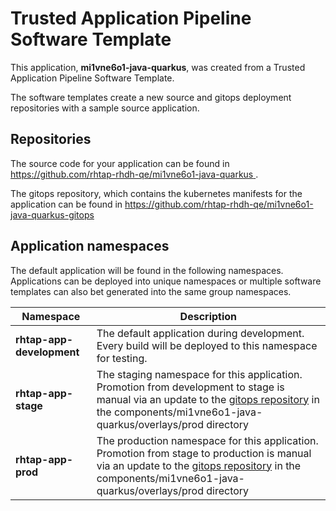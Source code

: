 # Trusted Application Pipeline Software Template

This application, **mi1vne6o1-java-quarkus**, was created from a Trusted Application Pipeline Software Template.

The software templates create a new source and gitops deployment repositories with a sample source application. 

## Repositories

The source code for your application can be found in [https://github.com/rhtap-rhdh-qe/mi1vne6o1-java-quarkus ](https://github.com/rhtap-rhdh-qe/mi1vne6o1-java-quarkus ).
 
The gitops repository, which contains the kubernetes manifests for the application can be found in 
[https://github.com/rhtap-rhdh-qe/mi1vne6o1-java-quarkus-gitops ](https://github.com/rhtap-rhdh-qe/mi1vne6o1-java-quarkus-gitops ) 

## Application namespaces 

The default application will be found in the following namespaces. Applications can be deployed into unique namespaces or multiple software templates can also bet generated into the same group namespaces.  

|  Namespace   |  Description   |  
| -------- | -------- |   
| **rhtap-app-development** | The default application during development. Every build will be deployed to this namespace for testing. | 
| **rhtap-app-stage** | The staging namespace for this application. Promotion from development to stage is manual via an update to the [gitops repository](https://github.com/rhtap-rhdh-qe/mi1vne6o1-java-quarkus-gitops ) in the components/mi1vne6o1-java-quarkus/overlays/prod directory |  
| **rhtap-app-prod** | The production namespace for this application. Promotion from stage to production is manual via an update to the [gitops repository](https://github.com/rhtap-rhdh-qe/mi1vne6o1-java-quarkus-gitops ) in the components/mi1vne6o1-java-quarkus/overlays/prod directory | 
